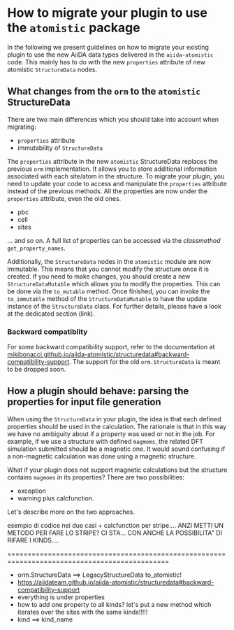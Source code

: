 # How to migrate your plugin to use the `atomistic` package

In the following we present guidelines on how to migrate your existing plugin to use the new AiiDA data types delivered in the `aiida-atomistic` code.
This mainly has to do with the new `properties` attribute of new atomistic `StructureData` nodes.

## What changes from the `orm` to the `atomistic` StructureData

There are two main differences which you should take into account when migrating:

- `properties` attribute
- immutability of `StructureData`

The `properties` attribute in the new `atomistic` StructureData replaces the previous `orm` implementation. It allows you to store additional information associated with each site/atom in the structure. To migrate your plugin, you need to update your code to access and manipulate the `properties` attribute instead of the previous methods.
All the properties are now under the `properties` attribute, even the old ones.

- pbc
- cell
- sites

... and so on. A full list of properties can be accessed via the *classmethod* `get_property_names`.

Additionally, the `StructureData` nodes in the `atomistic` module are now immutable. This means that you cannot modify the structure once it is created. If you need to make changes, you should create a new `StructureDataMutable` which allows you to modify the properties. This can be done via the `to_mutable` method. Once finished, you can invoke the `to_immutable` method of the `StructureDataMutable` to have the update instance of the `StructureData` class. For further details, please have a look at the dedicated section (link).


### Backward compatiblity

For some backward compatibility support, refer to the documentation at [mikibonacci.github.io/aiida-atomistic/structuredata#backward-compatibility-support](mikibonacci.github.io/aiida-atomistic/structuredata#backward-compatibility-support).
The support for the old `orm.StructureData` is meant to be dropped soon.


## How a plugin should behave: parsing the properties for input file generation

When using the `StructureData` in your plugin, the idea is that each defined properties should be used in the calculation. The rationale is that in this way we have no ambiguity about if a property was used or not in the job.
For example, if we use a structure with defined `magmoms`, the related DFT simulation submitted should be a magnetic one. It would sound confusing if a non-magnetic calculation was done using a magnetic structure.

What if your plugin does not support magnetic calculations but the structure contains `magmoms` in its properties? There are two possibilities:

- exception
- warning plus calcfunction.

Let's describe more on the two approaches.

esempio di codice nei due casi + calcfunction per stripe.... ANZI METTI UN METODO PER FARE LO STRIPE? CI STA... CON ANCHE LA POSSIBILITA" DI RIFARE I KINDS....




==============================================================================================
- orm.StructureData ==> LegacyStructureData     to_atomistic!
- https://aiidateam.github.io/aiida-atomistic/structuredata#backward-compatibility-support
- everything is under properties
- how to add one property to all kinds? let's put a new method which iterates over the sites with the same kinds!!!!!
- kind ==> kind_name
